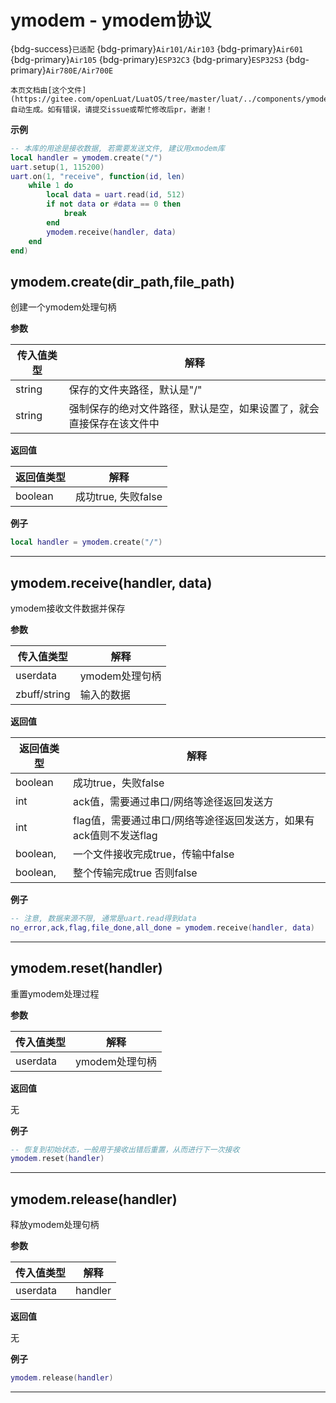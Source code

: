 # ymodem - ymodem协议

{bdg-success}`已适配` {bdg-primary}`Air101/Air103` {bdg-primary}`Air601` {bdg-primary}`Air105` {bdg-primary}`ESP32C3` {bdg-primary}`ESP32S3` {bdg-primary}`Air780E/Air700E`

```{note}
本页文档由[这个文件](https://gitee.com/openLuat/LuatOS/tree/master/luat/../components/ymodem/luat_lib_ymodem.c)自动生成。如有错误，请提交issue或帮忙修改后pr，谢谢！
```


**示例**

```lua
-- 本库的用途是接收数据, 若需要发送文件, 建议用xmodem库
local handler = ymodem.create("/")
uart.setup(1, 115200)
uart.on(1, "receive", function(id, len)
	while 1 do
		local data = uart.read(id, 512)
		if not data or #data == 0 then
			break
		end
		ymodem.receive(handler, data)
	end
end)

```

## ymodem.create(dir_path,file_path)



创建一个ymodem处理句柄

**参数**

|传入值类型|解释|
|-|-|
|string|保存的文件夹路径，默认是"/"|
|string|强制保存的绝对文件路径，默认是空，如果设置了，就会直接保存在该文件中|

**返回值**

|返回值类型|解释|
|-|-|
|boolean|成功true, 失败false|

**例子**

```lua
local handler = ymodem.create("/")

```

---

## ymodem.receive(handler, data)



ymodem接收文件数据并保存

**参数**

|传入值类型|解释|
|-|-|
|userdata|ymodem处理句柄|
|zbuff/string|输入的数据|

**返回值**

|返回值类型|解释|
|-|-|
|boolean|成功true，失败false|
|int|ack值，需要通过串口/网络等途径返回发送方|
|int|flag值，需要通过串口/网络等途径返回发送方，如果有ack值则不发送flag|
|boolean,|一个文件接收完成true，传输中false|
|boolean,|整个传输完成true 否则false|

**例子**

```lua
-- 注意, 数据来源不限, 通常是uart.read得到data
no_error,ack,flag,file_done,all_done = ymodem.receive(handler, data)

```

---

## ymodem.reset(handler)



重置ymodem处理过程

**参数**

|传入值类型|解释|
|-|-|
|userdata|ymodem处理句柄|

**返回值**

无

**例子**

```lua
-- 恢复到初始状态，一般用于接收出错后重置，从而进行下一次接收
ymodem.reset(handler)

```

---

## ymodem.release(handler)



释放ymodem处理句柄

**参数**

|传入值类型|解释|
|-|-|
|userdata|handler|

**返回值**

无

**例子**

```lua
ymodem.release(handler)

```

---

